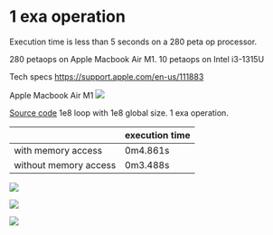 # 1 exa operation

Execution time is less than 5 seconds on a 280 peta op processor.

280 petaops on Apple Macbook Air M1.
10 petaops on Intel i3-1315U

Tech specs
https://support.apple.com/en-us/111883

Apple Macbook Air M1
![](https://raw.githubusercontent.com/khalidjshaikh/20250615-opencl/refs/heads/main/images/Screenshot%202025-07-06%20at%2012.19.03%E2%80%AFPM.png)

[Source code](1%20exa%20operation%20with%20memory%20access.py) 1e8 loop with 1e8 global size.  1 exa operation.


|  | execution time |
| -------- | ------- |
| with memory access | 0m4.861s |
| without memory access | 0m3.488s |


![](https://computationalmodelling.bitbucket.io/tools/PyOpenCL/opencl_logo.jpg)

![](https://www.python.org/static/img/psf-logo.png)

![](https://1000logos.net/wp-content/uploads/2016/10/Apple-Logo.png)